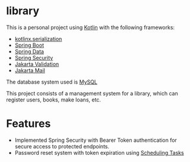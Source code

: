 # library

This is a personal project using [Kotlin](https://kotlinlang.org/) with the following frameworks:

- [kotlinx.serialization](https://kotlinlang.org/docs/serialization.html)
- [Spring Boot](https://spring.io/projects/spring-boot)
- [Spring Data](https://spring.io/projects/spring-data)
- [Spring Security](https://spring.io/projects/spring-security)
- [Jakarta Validation](https://github.com/jakartaee/validation)
- [Jakarta Mail](https://jakartaee.github.io/mail-api/)

The database system used is [MySQL](https://www.mysql.com/)

This project consists of a management system for a library, which can register users, books, make loans, etc.
# Features

- Implemented Spring Security with Bearer Token authentication for secure access to protected endpoints.
- Password reset system with token expiration using [Scheduling Tasks](https://spring.io/guides/gs/scheduling-tasks)